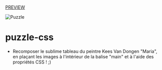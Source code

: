 [PREVIEW](https://github.com/jeoffreydissard/Puzzle-CSS/blob/master/index.htmlhttps://htmlpreview.github.io/?https://github.com/jeoffreydissard/Puzzle-CSS/blob/master/index.html)

![Puzzle](https://i.gifer.com/77zu.gif)

# puzzle-css
* Recomposer le sublime tableau du peintre Kees Van Dongen "Maria",<br>en plaçant les images à l'intérieur de la balise "main"  et à l'aide des propriétés CSS ! ;)
